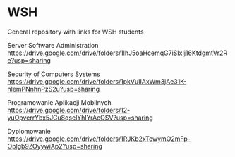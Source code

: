 # WSH
General repository with links for WSH students

Server Software Administration
https://drive.google.com/drive/folders/1lhJ5oaHcemqG7iSIxIj16KtdgmtVr2Re?usp=sharing 

Security of Computers Systems
https://drive.google.com/drive/folders/1pkVuIIAxWm3jAe31K-hlemPNnhnPzS2u?usp=sharing

Programowanie Aplikacji Mobilnych
https://drive.google.com/drive/folders/12-yuOpverrYbx5JCu8qselYhlYrAcOSV?usp=sharing

Dyplomowanie
https://drive.google.com/drive/folders/1RJKb2xTcwymO2mFp-Oplgb9ZOyywiAp2?usp=sharing
